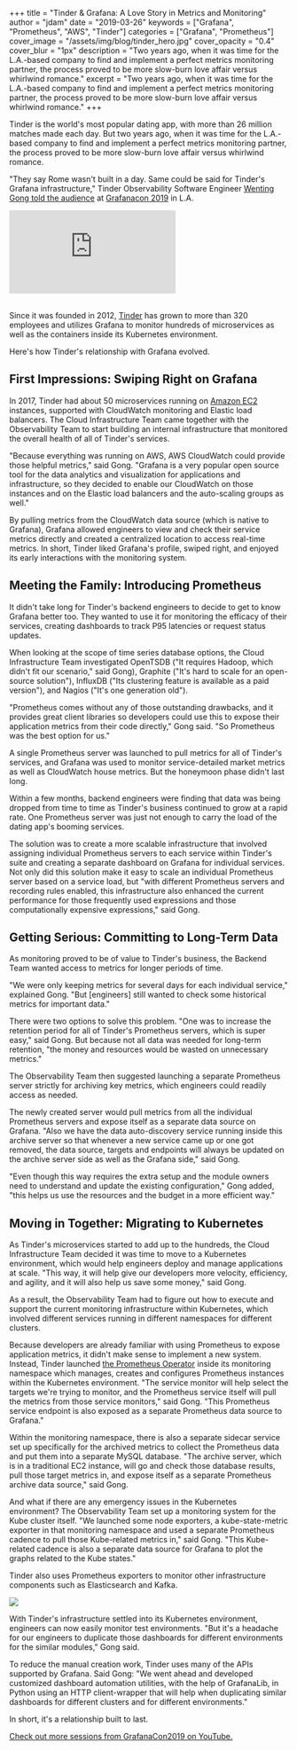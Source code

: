 +++
title = "Tinder & Grafana: A Love Story in Metrics and Monitoring"
author = "jdam"
date = "2019-03-26"
keywords = ["Grafana", "Prometheus", "AWS", "Tinder"]
categories = ["Grafana", "Prometheus"]
cover_image = "/assets/img/blog/tinder_hero.jpg"
cover_opacity = "0.4"
cover_blur = "1px"
description = "Two years ago, when it was time for the L.A.-based company to find and implement a perfect metrics monitoring partner, the process proved to be more slow-burn love affair versus whirlwind romance."
excerpt = "Two years ago, when it was time for the L.A.-based company to find and implement a perfect metrics monitoring partner, the process proved to be more slow-burn love affair versus whirlwind romance."
+++

Tinder is the world's most popular dating app, with more than 26 million matches made each day.  But two years ago, when it was time for the L.A.-based company to find and implement a perfect metrics monitoring partner, the process proved to be more slow-burn love affair versus whirlwind romance.

"They say Rome wasn't built in a day. Same could be said for Tinder's Grafana infrastructure," Tinder Observability Software Engineer [Wenting Gong told the audience](https://www.youtube.com/watch?v=BdgT4cTjpjQ&list=PLDGkOdUX1UjqKc3ryyoSpWZvs7yktklQr&index=3) at [Grafanacon 2019](https://grafana.com/blog/2019/03/19/grafanacon-l.a.-recap-grafana-6.0-lgtm-and-more/) in L.A.

<div class="video-wrapper">
	<iframe src="https://www.youtube.com/embed/BdgT4cTjpjQ" frameborder="0" allow="autoplay; encrypted-media" allowfullscreen></iframe>
</div>
<br />

Since it was founded in 2012, [Tinder](https://tinder.com/) has grown to more than 320 employees and utilizes Grafana to monitor hundreds of microservices as well as the containers inside its Kubernetes environment.

Here's how Tinder's relationship with Grafana evolved.

## First Impressions: Swiping Right on Grafana

In 2017, Tinder had about 50 microservices running on [Amazon EC2](https://aws.amazon.com/ec2/) instances, supported with CloudWatch monitoring and Elastic load balancers. The Cloud Infrastructure Team came together with the Observability Team to start building an internal infrastructure that monitored the overall health of all of Tinder's services.

"Because everything was running on AWS, AWS CloudWatch could provide those helpful metrics," said Gong. "Grafana is a very popular open source tool for the data analytics and visualization for applications and infrastructure, so they decided to enable our CloudWatch on those instances and on the Elastic load balancers and the auto-scaling groups as well."

By pulling metrics from the CloudWatch data source (which is native to Grafana), Grafana allowed engineers to view and check their service metrics directly and created a centralized location to access real-time metrics. In short, Tinder liked Grafana's profile, swiped right, and enjoyed its early interactions with the monitoring system.

## Meeting the Family: Introducing Prometheus

It didn't take long for Tinder's backend engineers to decide to get to know Grafana better too. They wanted to use it for monitoring the efficacy of their services, creating dashboards to track P95 latencies or request status updates.

When looking at the scope of time series database options, the Cloud Infrastructure Team investigated OpenTSDB ("It requires Hadoop, which didn't fit our scenario," said Gong), Graphite ("It's hard to scale for an open-source solution"), InfluxDB ("Its clustering feature is available as a paid version"), and Nagios ("It's one generation old").

"Prometheus comes without any of those outstanding drawbacks, and it provides great client libraries so developers could use this to expose their application metrics from their code directly," Gong said. "So Prometheus was the best option for us."

A single Prometheus server was launched to pull metrics for all of Tinder's services, and Grafana was used to monitor service-detailed market metrics as well as CloudWatch house metrics. But the honeymoon phase didn't last long.

Within a few months, backend engineers were finding that data was being dropped from time to time as Tinder's business continued to grow at a rapid rate. One Prometheus server was just not enough to carry the load of the dating app's booming services.

The solution was to create a more scalable infrastructure that involved assigning individual Prometheus servers to each service within Tinder's suite and creating a separate dashboard on Grafana for individual services. Not only did this solution make it easy to scale an individual Prometheus server based on a service load, but "with different Prometheus servers and recording rules enabled, this infrastructure also enhanced the current performance for those frequently used expressions and those computationally expensive expressions," said Gong.

## Getting Serious: Committing to Long-Term Data

As monitoring proved to be of value to Tinder's business, the Backend Team wanted access to metrics for longer periods of time.

"We were only keeping metrics for several days for each individual service," explained Gong. "But [engineers] still wanted to check some historical metrics for important data."

There were two options to solve this problem. "One was to increase the retention period for all of Tinder's Prometheus servers, which is super easy," said Gong. But because not all data was needed for long-term retention, "the money and resources would be wasted on unnecessary metrics."

The Observability Team then suggested launching a separate Prometheus server strictly for archiving key metrics, which engineers could readily access as needed.

The newly created server would pull metrics from all the individual Prometheus servers and expose itself as a separate data source on Grafana. "Also we have the data auto-discovery service running inside this archive server so that whenever a new service came up or one got removed, the data source, targets and endpoints will always be updated on the archive server side as well as the Grafana side," said Gong.

"Even though this way requires the extra setup and the module owners need to understand and update the existing configuration," Gong added, "this helps us use the resources and the budget in a more efficient way."

## Moving in Together: Migrating to Kubernetes

As Tinder's microservices started to add up to the hundreds, the Cloud Infrastructure Team decided it was time to move to a Kubernetes environment, which would help engineers deploy and manage applications at scale. "This way, it will help give our developers more velocity, efficiency, and agility, and it will also help us save some money," said Gong.

As a result, the Observability Team had to figure out how to execute and support the current monitoring infrastructure within Kubernetes, which involved different services running in different namespaces for different clusters.

Because developers are already familiar with using Prometheus to expose application metrics, it didn't make sense to implement a new system. Instead, Tinder launched [the Prometheus Operator](https://coreos.com/blog/the-prometheus-operator.html) inside its monitoring namespace which manages, creates and configures Prometheus instances within the Kubernetes environment. "The service monitor will help select the targets we're trying to monitor, and the Prometheus service itself will pull the metrics from those service monitors," said Gong. "This Prometheus service endpoint is also exposed as a separate Prometheus data source to Grafana."

Within the monitoring namespace, there is also a separate sidecar service set up specifically for the archived metrics to collect the Prometheus data and put them into a separate MySQL database. "The archive server, which is in a traditional EC2 instance, will go and check those database results, pull those target metrics in, and expose itself as a separate Prometheus archive data source," said Gong.

And what if there are any emergency issues in the Kubernetes environment? The Observability Team set up a monitoring system for the Kube cluster itself. "We launched some node exporters, a kube-state-metric exporter in that monitoring namespace and used a separate Prometheus cadence to pull those Kube-related metrics in," said Gong. "This Kube-related cadence is also a separate data source for Grafana to plot the graphs related to the Kube states."

Tinder also uses Prometheus exporters to monitor other infrastructure components such as Elasticsearch and Kafka.

<img src="/assets/img/blog/2019-03-27-tinder.png">

With Tinder's infrastructure settled into its Kubernetes environment, engineers can now easily monitor test environments. "But it's a headache for our engineers to duplicate those dashboards for different environments for the similar modules," Gong said.

To reduce the manual creation work, Tinder uses many of the APIs supported by Grafana. Said Gong: "We went ahead and developed customized dashboard automation utilities, with the help of GrafanaLib, in Python using an HTTP client-wrapper that will help when duplicating similar dashboards for different clusters and for different environments."

In short, it's a relationship built to last.

[Check out more sessions from GrafanaCon2019 on YouTube.](https://www.youtube.com/watch?v=EsU8558QQIw&list=PLDGkOdUX1UjqKc3ryyoSpWZvs7yktklQr)

